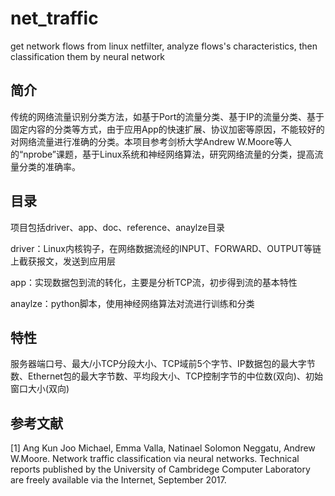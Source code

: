 # net_traffic
get network flows from linux netfilter, analyze flows's characteristics, then classification them by neural network

## 简介
传统的网络流量识别分类方法，如基于Port的流量分类、基于IP的流量分类、基于固定内容的分类等方式，由于应用App的快速扩展、协议加密等原因，不能较好的对网络流量进行准确的分类。本项目参考剑桥大学Andrew W.Moore等人的“nprobe”课题，基于Linux系统和神经网络算法，研究网络流量的分类，提高流量分类的准确率。

## 目录
项目包括driver、app、doc、reference、anaylze目录

driver：Linux内核钩子，在网络数据流经的INPUT、FORWARD、OUTPUT等链上截获报文，发送到应用层

app：实现数据包到流的转化，主要是分析TCP流，初步得到流的基本特性

anaylze：python脚本，使用神经网络算法对流进行训练和分类

## 特性

服务器端口号、最大/小TCP分段大小、TCP域前5个字节、IP数据包的最大字节数、Ethernet包的最大字节数、平均段大小、TCP控制字节的中位数(双向)、初始窗口大小(双向)

## 参考文献
[1] Ang Kun Joo Michael, Emma Valla, Natinael Solomon Neggatu, Andrew W.Moore. Network traffic classification via neural networks. Technical reports published by the University of Cambridege Computer Laboratory are freely available via the Internet, September 2017.
